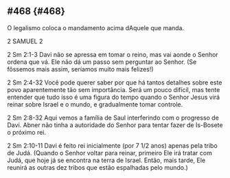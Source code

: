## #468 {#468}

O legalismo coloca o mandamento acima dAquele que manda.

2 SAMUEL 2

2 Sm 2:1-3 Davi não se apressa em tomar o reino, mas vai aonde o Senhor ordena que vá. Ele não dá um passo sem perguntar ao Senhor. (Se fôssemos mais assim, seríamos muito mais felizes!)

2 Sm 2:4-32 Você pode querer saber por que há tantos detalhes sobre este povo aparentemente tão sem importância. Será um pouco difícil, mas tente entender que tudo isso é uma figura do tempo quando o Senhor Jesus virá reinar sobre Israel e o mundo, e gradualmente tomar controle.

2 Sm 2:8-32 Aqui vemos a família de Saul interferindo com o progresso de Davi. Abner não tinha a autoridade do Senhor para tentar fazer de Is-Bosete o próximo rei.

2 Sm 2:10-11 Davi é feito rei inicialmente (por 7 1/2 anos) apenas pela tribo de Judá. (Quando o Senhor voltar para reinar, primeiro Ele irá tratar com Judá, que hoje já se encontra na terra de Israel. Então, mais tarde, Ele reunirá as outras dez tribos que estão espalhadas pelo mundo.)